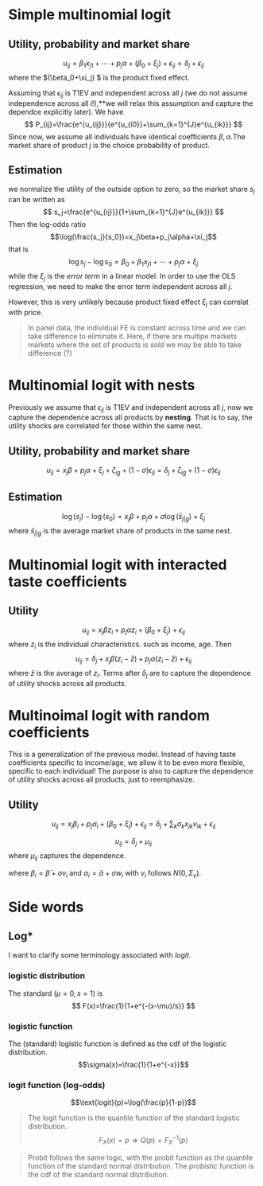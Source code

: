 # Simple multinomial logit

## Utility, probability and market share


$$ u_{ij}=\beta_1x_{j1}+\cdots+p_j\alpha+(\beta_0+\xi_j)+\epsilon_{ij}=\delta_j+\epsilon_{ij}$$
where the $(\beta_0+\xi_j)
$ is the product fixed effect. 

Assuming that $\epsilon_{ij}$ is T1EV and independent across all $j$ (we do not assume independence across all $i$!),**we will relax this assumption and capture the dependce explicitly later). We have
$$ P_{ij}=\frac{e^{u_{ij}}}{e^{u_{i0}}+\sum_{k=1}^{J}e^{u_{ik}}} $$
Since now, we assume all individuals have identical coefficients $\beta,\alpha$.The market share of product $j$ is the choice probability of product.

## Estimation
we normalize the utility of the outside option to zero, so the market share $s_j$ can be written as 
$$ s_j=\frac{e^{u_{ij}}}{1+\sum_{k=1}^{J}e^{u_{ik}}} $$
Then the log-odds ratio
$$\log(\frac{s_j}{s_0})=x_j\beta+p_j\alpha+\xi_j$$
that is
$$ \log s_j-\log s_0=\beta_0+\beta_1x_{j1}+\cdots+p_j\alpha+\xi_j$$
while the $\xi_j$ is the *error term* in a linear model. In order to use the OLS regression, we need to make the error term independent across all $j$. 

However, this is very unlikely because product fixed effect $\xi_j$ can correlat with price.
> In panel data, the individual FE is constant across time and we can take difference to eliminate it. Here, if there are multipe markets markets where the set of products is sold we may be able to take difference (?)

# Multinomial logit with nests

Previously we assume that $\epsilon_{ij}$ is T1EV and independent across all $j$, now we capture the dependence across all products by **nesting**. That is to say, the utility shocks are correlated for those within the same nest.

## Utility, probability and market share
$$u_{ij}=x_j\beta+p_j\alpha+\xi_j+\zeta_{ig}+(1-\sigma)\epsilon_{ij}=\delta_j+\zeta_{ig}+(1-\sigma)\epsilon_{ij}$$


## Estimation

$$\log(s_j)-\log(s_0)=x_j\beta+p_j\alpha+\sigma\log(\bar{s}_{j|g})+\xi_j$$
where $\bar{s}_{j|g}$ is the average market share of products in the same nest.

# Multinomial logit with interacted taste coefficients

## Utility
$$u_{ij}=x_j\beta z_i+p_j\alpha z_i+(\beta_0+\xi_j)+\epsilon_{ij}$$
where $z_i$ is the individual characteristics. such as income, age. 
Then 
$$u_{ij}=\delta_j+x_j\beta (z_i-\bar{z})+p_j\alpha(z_i-\bar{z})+\epsilon_{ij}$$
where $\bar{z}$ is the average of $z_i$.
Terms after $\delta_j$ are to capture the dependence of utility shocks across all products.

# Multinoimal logit with random coefficients

This is a generalization of the previous model. Instead of having taste coefficients specific to income/age, we allow it to be even more flexible, specific to each individual!
The purpose is also to capture the dependence of utility shocks across all products, just to reemphasize.

## Utility
$$u_{ij}=x_j\beta_i+p_j\alpha_i+(\beta_0+\xi_j)+\epsilon_{ij}= \delta_j+\sum_k \sigma_k x_{jk}v_{ik}+\epsilon_{ij}$$

$$ u_{ij}=\delta_j+\mu_{ij}$$
where $\mu_{ij}$ captures the dependence.

where $\beta_i=\bar{\beta}+\sigma v_i$ and $\alpha_i=\bar{\alpha}+\sigma w_i$ with $v_i$ follows $N(0,\Sigma_v)$. 

# Side words

##  Log*
I want to clarify some terminology associated with *logit*.

### logistic distribution
The standard $(\mu=0,s=1)$ is 
$$ F(x)=\frac{1}{1+e^{-(x-\mu)/s}} $$

### logistic function
The (standard) logistic function is defined as the cdf of the logistic distribution.
$$\sigma(x)=\frac{1}{1+e^{-x}}$$

### logit function (log-odds)

$$\text{logit}(p)=\log(\frac{p}{1-p})$$

> The logit function is the quantile function of the standard logistic distribution.
> $$ F_X(x)=p \Rightarrow Q(p)=F_X^{-1}(p)$$

> Probit follows the same logic, with the probit function as the quantile function of the standard normal distribution. The *probistic* function is the cdf of the standard normal distribution.